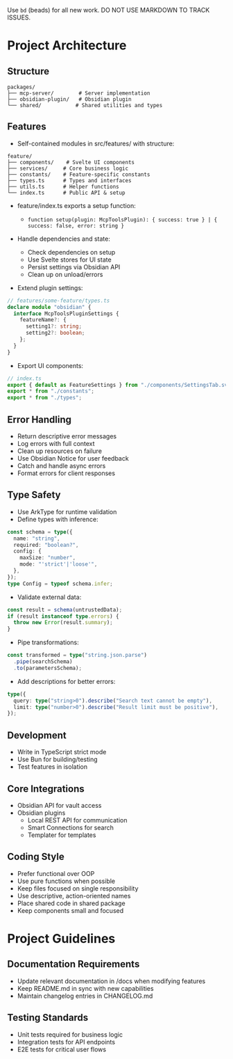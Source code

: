 Use `bd` (beads) for all new work. DO NOT USE MARKDOWN TO TRACK ISSUES.

# Project Architecture

## Structure

```
packages/
├── mcp-server/        # Server implementation
├── obsidian-plugin/   # Obsidian plugin
└── shared/           # Shared utilities and types
```

## Features

- Self-contained modules in src/features/ with structure:

```
feature/
├── components/    # Svelte UI components
├── services/     # Core business logic
├── constants/    # Feature-specific constants
├── types.ts      # Types and interfaces
├── utils.ts      # Helper functions
└── index.ts      # Public API & setup
```

- feature/index.ts exports a setup function:

  - `function setup(plugin: McpToolsPlugin): { success: true } | { success: false, error: string }`

- Handle dependencies and state:

  - Check dependencies on setup
  - Use Svelte stores for UI state
  - Persist settings via Obsidian API
  - Clean up on unload/errors

- Extend plugin settings:

```typescript
// features/some-feature/types.ts
declare module "obsidian" {
  interface McpToolsPluginSettings {
    featureName?: {
      setting1?: string;
      setting2?: boolean;
    };
  }
}
```

- Export UI components:

```typescript
// index.ts
export { default as FeatureSettings } from "./components/SettingsTab.svelte";
export * from "./constants";
export * from "./types";
```

## Error Handling

- Return descriptive error messages
- Log errors with full context
- Clean up resources on failure
- Use Obsidian Notice for user feedback
- Catch and handle async errors
- Format errors for client responses

## Type Safety

- Use ArkType for runtime validation
- Define types with inference:

```typescript
const schema = type({
  name: "string",
  required: "boolean?",
  config: {
    maxSize: "number",
    mode: "'strict'|'loose'",
  },
});
type Config = typeof schema.infer;
```

- Validate external data:

```typescript
const result = schema(untrustedData);
if (result instanceof type.errors) {
  throw new Error(result.summary);
}
```

- Pipe transformations:

```typescript
const transformed = type("string.json.parse")
  .pipe(searchSchema)
  .to(parametersSchema);
```

- Add descriptions for better errors:

```typescript
type({
  query: type("string>0").describe("Search text cannot be empty"),
  limit: type("number>0").describe("Result limit must be positive"),
});
```

## Development

- Write in TypeScript strict mode
- Use Bun for building/testing
- Test features in isolation

## Core Integrations

- Obsidian API for vault access
- Obsidian plugins
  - Local REST API for communication
  - Smart Connections for search
  - Templater for templates

## Coding Style

- Prefer functional over OOP
- Use pure functions when possible
- Keep files focused on single responsibility
- Use descriptive, action-oriented names
- Place shared code in shared package
- Keep components small and focused

# Project Guidelines

## Documentation Requirements

- Update relevant documentation in /docs when modifying features
- Keep README.md in sync with new capabilities
- Maintain changelog entries in CHANGELOG.md

## Testing Standards

- Unit tests required for business logic
- Integration tests for API endpoints
- E2E tests for critical user flows
